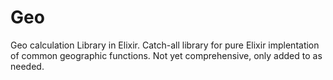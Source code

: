 # Geo

Geo calculation Library in Elixir. Catch-all library for pure Elixir implentation of common
geographic functions. Not yet comprehensive, only added to as needed.